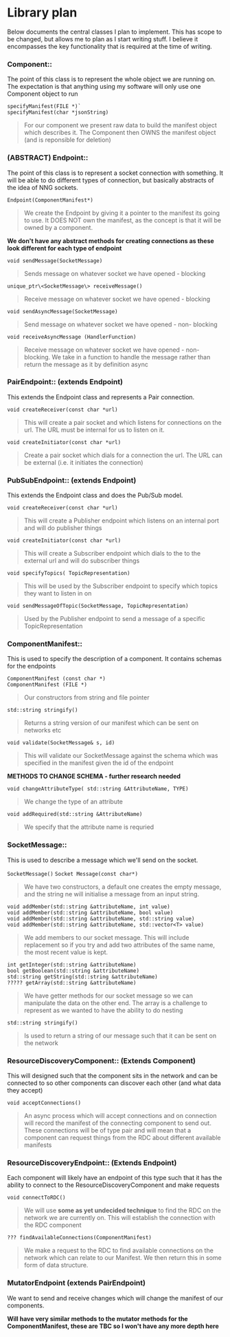 # Library plan
Below documents the central classes I plan to implement. This has scope to be changed, but allows me to plan as I start writing stuff. I believe it encompasses the key functionality that is required at the time of writing.

### Component::
The point of this class is to represent the whole object we are running on. The expectation is that anything using my software will only use one Component object to run

```
specifyManifest(FILE *)`
specifyManifest(char *jsonString)
```
> For our component we present raw data to build the manifest object which describes it. The Component then OWNS the manifest object (and is reponsible for deletion)

### (ABSTRACT) Endpoint::
The point of this class is to represent a socket connection with something. It will be able to do different types of connection, but basically abstracts of the idea of NNG sockets.

`Endpoint(ComponentManifest*)`
> We create the Endpoint by giving it a pointer to the manifest its going to use. It DOES NOT own the manifest, as the concept is that it will be owned by a component.

**We don't have any abstract methods for creating connections as these look different for each type of endpoint**

`void sendMessage(SocketMessage)`
> Sends message on whatever socket we have opened - blocking

`unique_ptr\<SocketMessage\> receiveMessage()`
> Receive message on whatever socket we have opened - blocking

`void sendAsyncMessage(SocketMessage)`
> Send message on whatever socket we have opened - non- blocking

`void receiveAsyncMessage (HandlerFunction)`
> Receive message on whatever socket we have opened - non-blocking. We take in a function to handle the message rather than return the message as it by definition async
### PairEndpoint:: (extends Endpoint)
This extends the Endpoint class and represents a Pair connection.

`void createReceiver(const char *url)`
> This will create a pair socket and which listens for connections on the url. The URL must be internal for us to listen on it.

`void createInitiator(const char *url)`
> Create a pair socket which dials for a connection the url. The URL can be external (i.e. it initiates the connection)

### PubSubEndpoint:: (extends Endpoint)
This extends the Endpoint class and does the Pub/Sub model.

`void createReceiver(const char *url)`
> This will create a Publisher endpoint which listens on an internal port and will do publisher things

`void createInitiator(const char *url)`
> This will create a Subscriber endpoint which dials to the to the external url and will do subscriber things

`void specifyTopics( TopicRepresentation)`
> This will be used by the Subscriber endpoint to specify which topics they want to listen in on

`void sendMessageOfTopic(SocketMessage, TopicRepresentation)`
> Used by the Publisher endpoint to send a message of a specific TopicRepresentation

### ComponentManifest::
This is used to specify the description of a component. It contains schemas for the endpoints
```
ComponentManifest (const char *)
ComponentManifest (FILE *)
```
> Our constructors from string and file pointer

`std::string stringify()`
> Returns a string version of our manifest which can be sent on networks etc

`void validate(SocketMessage& s, id)`
> This will validate our SocketMessage against the schema which was specified in the manifest given the id of the endpoint

**METHODS TO CHANGE SCHEMA - further research needed**

`void changeAttributeType( std::string &AttributeName, TYPE)`
> We change the type of an attribute

`void addRequired(std::string &AttributeName)`
> We specify that the attribute name is requried

### SocketMessage::
This is used to describe a message which we'll send on the socket.

`SocketMessage()`
`Socket Message(const char*)`
> We have two constructors, a default one creates the empty message, and the string ne will initialise a message from an input string.
```
void addMember(std::string &attributeName, int value)
void addMember(std::string &attributeName, bool value)
void addMember(std::string &attributeName, std::string value)
void addMember(std::string &attributeName, std::vector<T> value)
```
> We add members to our socket message. This will include replacement so if you try and add two attributes of the same name, the most recent value is kept.

```
int getInteger(std::string &attributeName)
bool getBoolean(std::string &attributeName)
std::string getString(std::string &attributeName)
????? getArray(std::string &attributeName)
```
> We have getter methods for our socket message so we can manipulate the data on the other end. The array is a challenge to represent as we wanted to have the ability to do nesting

`std::string stringify()`
> Is used to return a string of our message such that it can be sent on the network

### ResourceDiscoveryComponent:: (Extends Component)
This will designed such that the component sits in the network and can be connected to so other components can discover each other (and what data they accept)

`void acceptConnections()`
>An async process which will accept connections and on connection will record the manifest of the connecting component to send out. These connections will be of type pair and will mean that a component can request things from the RDC about different available manifests

### ResourceDiscoveryEndpoint:: (Extends Endpoint)
Each component will likely have an endpoint of this type such that it has the ability to connect to the ResourceDiscoveryComponent and make requests

`void connectToRDC()`
> We will use **some as yet undecided technique** to find the RDC on the network we are currently on. This will establish the connection with the RDC component

`??? findAvailableConnections(ComponentManifest)`
> We make a request to the RDC  to find available connections on the network which can relate to our Manifest. We then return this in some form of data structure.

### MutatorEndpoint (extends PairEndpoint)
We want to send and receive changes which will change the manifest of our components.

**Will have very similar methods to the mutator methods for the ComponentManifest, these are TBC so I won't have any more depth here**
